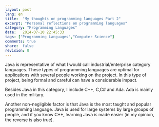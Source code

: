 ```yaml
---
layout: post
lang: en
title:  "My thoughts on programming languages Part 2"
excerpt: "Personal reflections on programming languages"
category: "Programming Languages"
date:   2014-07-10 22:45:33
tags: ["Programming Languages","Computer Science"]
comments: true
share:  false
revision: 0
---
```


Java is representative of what I would call industrial/enterprise category languages. These types of programming languages are optimal for applications with several people working on the project. In this type of project, being formal and careful can have a considerable impact.
 
Besides Java in this category, I include C++, C,C# and Ada. Ada is mainly used in the military.

Another non-negligible factor is that Java is the most taught and popular programming language. Java is used for large systems by large groups of people, and if you know C++, learning Java is made easier (in my opinion, the reverse is also true).